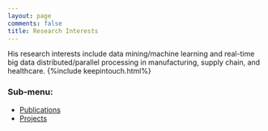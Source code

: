 ```yaml
---
layout: page
comments: false
title: Research Interests
---
```

His research interests include data mining/machine learning and real-time big data distributed/parallel processing in manufacturing, supply chain, and healthcare. 
{%include keepintouch.html%}

### Sub-menu:
- [Publications](/research/publications)
- [Projects](/research/projects)
